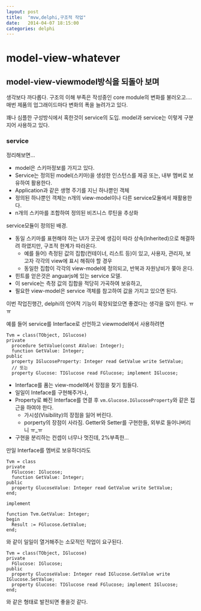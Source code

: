 ```yaml
---
layout: post
title:  "mvw,delphi,구조적 작업"
date:   2014-04-07 18:15:00
categories: delphi
---
```


# model-view-whatever


## model-view-viewmodel방식을 되돌아 보며

생각보다 까다롭다. 구조의 이해 부족은 작성중인 core module의 변화를 불러오고.... 매번 제품의 업그래이드마다 변화의 폭을 늘려가고 있다.

꽤나 심플한 구성방식에서 혹한것이 service의 도입. model과 service는 이렇게 구분지어 사용하고 있다.

### service

정리해보면...

- model은 스키마정보를 가지고 있다.
- Service는 정의된 model(스키마)을 생성한 인스턴스를 제공 또는, 내부 멤버로 보유하여 활용한다.
- Application과 같은 생명 주기를 지닌 하나뿐인 객체
- 정의된 하나뿐인 객체는 n개의 view-model이나 다른 service모듈에서 재활용한다.
- n개의 스키마를 조합하여 정의된 비즈니스 루틴을 추상화

service모듈이 정의된 배경.

- 동일 스키마를 표현해야 하는 UI가 곳곳에 생김이 따라 상속(Inherited)으로 해결하려 하였지만, 구조적 한계가 따라온다.
  - 예를 들어) 측정된 값의 집합(컨테이너, 리스트 등)이 있고, 사용자, 관리자, 보고자 각각의 view에 표시 해줘야 할 경우
  - 동일한 집합이 각각의 view-model에 정의되고, 반복과 자원낭비가 쫒아 온다.
- 힌트를 얻은것은 anguarjs에 있는 service 모델.
- 이 service는 측정 값의 집합을 적당히 가곡하여 보유하고,
- 필요한 view-model은 service 객체를 참고하여 값을 가지고 있으면 된다.

이번 작업진행간, delphi의 언어적 기능이 확장되었으면 좋겠다는 생각을 많이 한다. ㅠㅠ

예를 들어 service를 Interface로 선언하고 viewmodel에서 사용하려면

```delphi
Tvm = class(TObject, IGlucose)
private
  procedure SetValue(const AValue: Integer);
  function GetValue: Integer;
public
  property IGlucoseProperty: Integer read GetValue write SetValue;
  // 또는
  property Glucose: TIGlucose read FGlucose; implement IGlucose;
```

- Interface를 품는 view-model에서 장점을 찾기 힘들다.
- 일일이 Inteface를 구현해주거나,
- Property로 빠진 Interface를 연결 후 `vm.Glucose.IGlucoseProperty`와 같은 접근을 하여야 한다.
	- 가시성(Visibility)의 장점을 잃어 버린다.
	- porperty의 장점이 사라짐. Getter와 Setter를 구현한들, 외부로 들어나버리니 ㅠ_ㅠ
- 구현을 분리하는 컨셉이 너무나 멋진데, 2%부족한...

만일 Interface를 멤버로 보유하더라도

```delphi
Tvm = class
private
  FGlucose: IGlucose;
  function GetValue: Integer;
public
  property GlucoseValue: Integer read GetValue write SetValue;
end;

implement

function Tvm.GetValue: Integer;
begin
  Result := FGlucose.GetValue;
end;
```

와 같이 일일이 열거해주는 소모적인 작업이 요구된다.

```delphi
Tvm = class(TObject, IGlucose)
private
  FGlucose: IGlucose;
public
  property GlucoseValue: Integer read IGlucose.GetValue write IGlucose.SetValue;
  property Glucose: TIGlucose read FGlucose; implement IGlucose;
end;
```

와 같은 형태로 발전되면 좋을것 같다.
